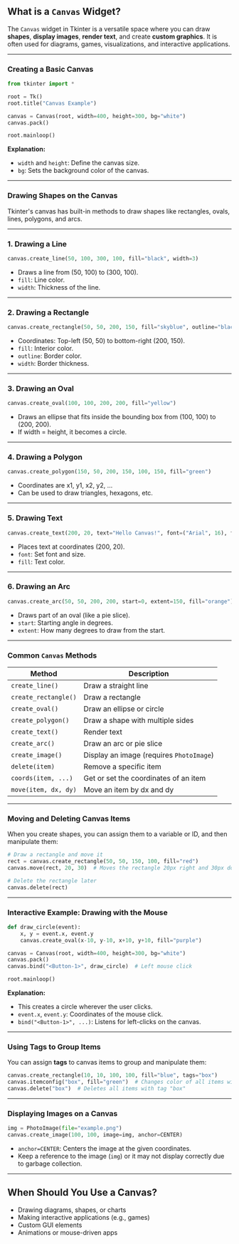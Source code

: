 ## **What is a `Canvas` Widget?**

The `Canvas` widget in Tkinter is a versatile space where you can draw **shapes**, **display images**, **render text**, and create **custom graphics**. It is often used for diagrams, games, visualizations, and interactive applications.

---

### **Creating a Basic Canvas**

```python
from tkinter import *

root = Tk()
root.title("Canvas Example")

canvas = Canvas(root, width=400, height=300, bg="white")
canvas.pack()

root.mainloop()
```

**Explanation:**
- `width` and `height`: Define the canvas size.
- `bg`: Sets the background color of the canvas.

---

### **Drawing Shapes on the Canvas**

Tkinter's canvas has built-in methods to draw shapes like rectangles, ovals, lines, polygons, and arcs.

---

### **1. Drawing a Line**

```python
canvas.create_line(50, 100, 300, 100, fill="black", width=3)
```

- Draws a line from (50, 100) to (300, 100).
- `fill`: Line color.
- `width`: Thickness of the line.

---

### **2. Drawing a Rectangle**

```python
canvas.create_rectangle(50, 50, 200, 150, fill="skyblue", outline="black", width=2)
```

- Coordinates: Top-left (50, 50) to bottom-right (200, 150).
- `fill`: Interior color.
- `outline`: Border color.
- `width`: Border thickness.

---

### **3. Drawing an Oval**

```python
canvas.create_oval(100, 100, 200, 200, fill="yellow")
```

- Draws an ellipse that fits inside the bounding box from (100, 100) to (200, 200).
- If width = height, it becomes a circle.

---

### **4. Drawing a Polygon**

```python
canvas.create_polygon(150, 50, 200, 150, 100, 150, fill="green")
```

- Coordinates are x1, y1, x2, y2, ...
- Can be used to draw triangles, hexagons, etc.

---

### **5. Drawing Text**

```python
canvas.create_text(200, 20, text="Hello Canvas!", font=("Arial", 16), fill="blue")
```

- Places text at coordinates (200, 20).
- `font`: Set font and size.
- `fill`: Text color.

---

### **6. Drawing an Arc**

```python
canvas.create_arc(50, 50, 200, 200, start=0, extent=150, fill="orange")
```

- Draws part of an oval (like a pie slice).
- `start`: Starting angle in degrees.
- `extent`: How many degrees to draw from the start.

---

### **Common `Canvas` Methods**

| Method                 | Description                                   |
|------------------------|-----------------------------------------------|
| `create_line()`        | Draw a straight line                          |
| `create_rectangle()`   | Draw a rectangle                              |
| `create_oval()`        | Draw an ellipse or circle                     |
| `create_polygon()`     | Draw a shape with multiple sides              |
| `create_text()`        | Render text                                   |
| `create_arc()`         | Draw an arc or pie slice                      |
| `create_image()`       | Display an image (requires `PhotoImage`)      |
| `delete(item)`         | Remove a specific item                        |
| `coords(item, ...)`    | Get or set the coordinates of an item         |
| `move(item, dx, dy)`   | Move an item by dx and dy                     |

---

### **Moving and Deleting Canvas Items**

When you create shapes, you can assign them to a variable or ID, and then manipulate them:

```python
# Draw a rectangle and move it
rect = canvas.create_rectangle(50, 50, 150, 100, fill="red")
canvas.move(rect, 20, 30)  # Moves the rectangle 20px right and 30px down
```

```python
# Delete the rectangle later
canvas.delete(rect)
```

---

### **Interactive Example: Drawing with the Mouse**

```python
def draw_circle(event):
    x, y = event.x, event.y
    canvas.create_oval(x-10, y-10, x+10, y+10, fill="purple")

canvas = Canvas(root, width=400, height=300, bg="white")
canvas.pack()
canvas.bind("<Button-1>", draw_circle)  # Left mouse click

root.mainloop()
```

**Explanation:**
- This creates a circle wherever the user clicks.
- `event.x`, `event.y`: Coordinates of the mouse click.
- `bind("<Button-1>", ...)`: Listens for left-clicks on the canvas.

---

### **Using Tags to Group Items**

You can assign **tags** to canvas items to group and manipulate them:

```python
canvas.create_rectangle(10, 10, 100, 100, fill="blue", tags="box")
canvas.itemconfig("box", fill="green")  # Changes color of all items with tag "box"
canvas.delete("box")  # Deletes all items with tag "box"
```

---

### **Displaying Images on a Canvas**

```python
img = PhotoImage(file="example.png")
canvas.create_image(100, 100, image=img, anchor=CENTER)
```

- `anchor=CENTER`: Centers the image at the given coordinates.
- Keep a reference to the image (`img`) or it may not display correctly due to garbage collection.

---

## **When Should You Use a Canvas?**

- Drawing diagrams, shapes, or charts
- Making interactive applications (e.g., games)
- Custom GUI elements
- Animations or mouse-driven apps

